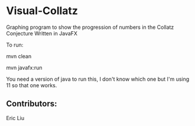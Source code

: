# Visual-Collatz
 
Graphing program to show the progression of numbers in the Collatz Conjecture
Written in JavaFX

To run:

mvn clean

mvn javafx:run

You need a version of java to run this, I don't know which one but I'm using 11 so that one works.

## Contributors:
Eric Liu
